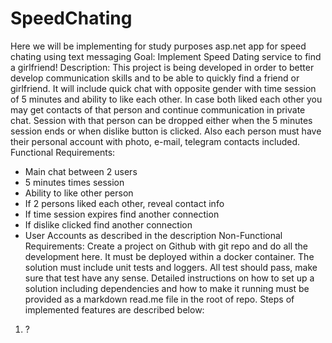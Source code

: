 # SpeedChating
Here we will be implementing for study purposes asp.net app for speed chating using text messaging
Goal: Implement Speed Dating service to find a girlfriend!
Description: This project is being developed in order to better develop communication skills and to be able to quickly find a friend or girlfriend. It will include quick chat with opposite gender with time session of 5 minutes and ability to like each other. In case both liked each other you may get contacts of that person and continue communication in private chat. Session with that person can be dropped either when the 5 minutes session ends or when dislike button is clicked. Also each person must have their personal account with photo, e-mail, telegram contacts included.
Functional Requirements:
- Main chat between 2 users
- 5 minutes times session
- Ability to like other person
- If 2 persons liked each other, reveal contact info
- If time session expires find another connection
- If dislike clicked find another connection
- User Accounts as described in the description
Non-Functional Requirements:
Create a project on Github with git repo and do all the development here. It must be deployed within a docker container. The solution must include unit tests and loggers. All test should pass, make sure that test have any sense. Detailed instructions on how to set up a solution including dependencies and how to make it running must be provided as a markdown read.me file in the root of repo.
Steps of implemented features are described below:
1. ?
